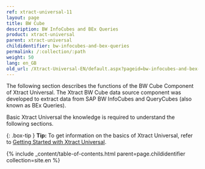```yaml
---
ref: xtract-universal-11
layout: page
title: BW Cube
description: BW InfoCubes and BEx Queries
product: xtract-universal
parent: xtract-universal
childidentifier: bw-infocubes-and-bex-queries
permalink: /:collection/:path
weight: 50
lang: en_GB
old_url: /Xtract-Universal-EN/default.aspx?pageid=bw-infocubes-and-bex-queries
---
```


The following section describes the functions of the BW Cube Component of Xtract Universal. 
The Xtract BW Cube data source component was developed to extract data from SAP BW InfoCubes and QueryCubes (also known as BEx Queries). <br>

Basic Xtract Universal the knowledge is required to understand the following sections. <br>

{: .box-tip }
**Tip:** To get information on the basics of Xtract Universal, refer to [Getting Started with Xtract Universal](./getting-started). <br>

{% include _content/table-of-contents.html parent=page.childidentifier collection=site.en %}